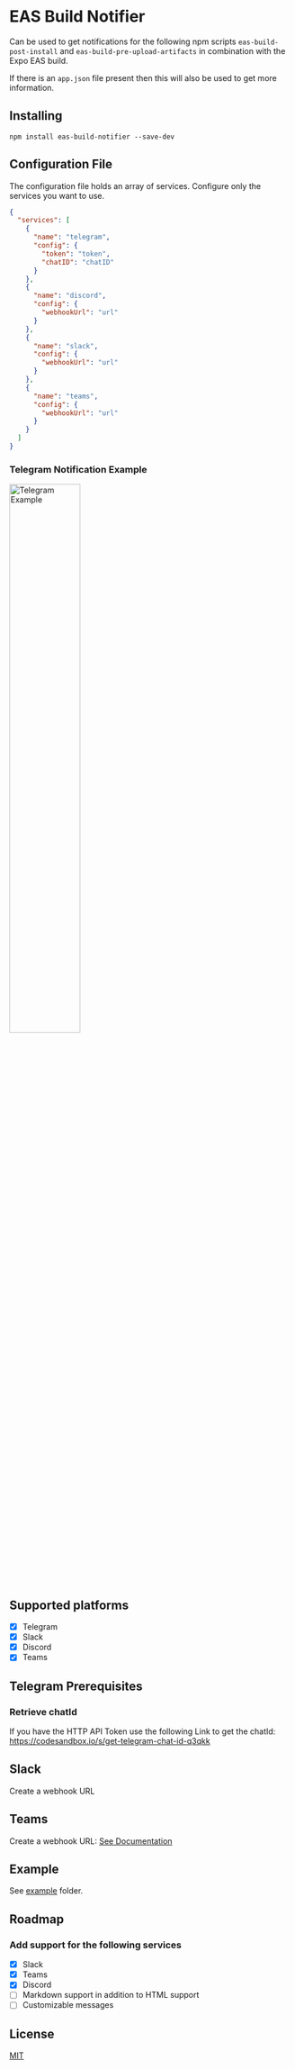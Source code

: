 # EAS Build Notifier

Can be used to get notifications for the following npm scripts `eas-build-post-install` and `eas-build-pre-upload-artifacts` in combination with the Expo EAS build.

If there is an `app.json` file present then this will also be used to get more information.

## Installing

`npm install eas-build-notifier --save-dev`

## Configuration File

The configuration file holds an array of services. Configure only the services you want to use.

```json
{
  "services": [
    {
      "name": "telegram",
      "config": {
        "token": "token",
        "chatID": "chatID"
      }
    },
    {
      "name": "discord",
      "config": {
        "webhookUrl": "url"
      }
    },
    {
      "name": "slack",
      "config": {
        "webhookUrl": "url"
      }
    },
    {
      "name": "teams",
      "config": {
        "webhookUrl": "url"
      }
    }
  ]
}
```

### Telegram Notification Example

<img src="/assets/example_telegram.png" alt="Telegram Example" style="width: 50%;">

## Supported platforms

- [x] Telegram
- [x] Slack
- [x] Discord
- [x] Teams

## Telegram Prerequisites

### Retrieve chatId

If you have the HTTP API Token use the following Link to get the chatId:
https://codesandbox.io/s/get-telegram-chat-id-q3qkk

## Slack

Create a webhook URL

## Teams

Create a webhook URL:
[See Documentation](https://docs.microsoft.com/en-us/microsoftteams/platform/webhooks-and-connectors/how-to/add-incoming-webhook)

## Example

See [example](example) folder.

## Roadmap

### Add support for the following services

- [x] Slack
- [x] Teams
- [x] Discord
- [ ] Markdown support in addition to HTML support
- [ ] Customizable messages

## License

[MIT](LICENSE.md)
